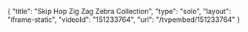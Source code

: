 {
    "title": "Skip Hop Zig Zag Zebra Collection",
    "type": "solo",
    "layout": "iframe-static",
    "videoId": "151233764",
    "url": "\/tvpembed\/151233764"
}